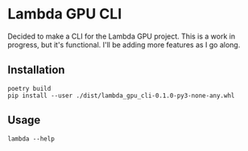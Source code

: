 # Lambda GPU CLI

Decided to make a CLI for the Lambda GPU project. This is a work in progress, but it's functional. I'll be adding more features as I go along.

## Installation

```
poetry build
pip install --user ./dist/lambda_gpu_cli-0.1.0-py3-none-any.whl
```

## Usage

```
lambda --help
```
